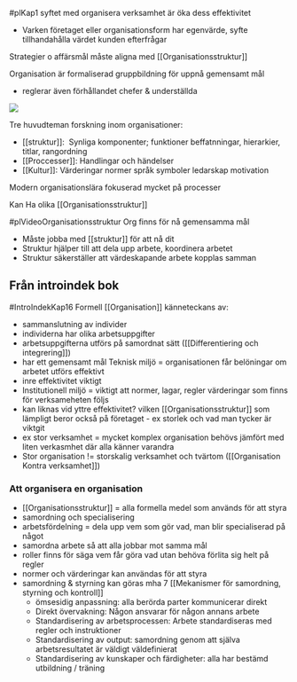 #plKap1
syftet med organisera verksamhet är öka dess effektivitet
- Varken företaget eller organisationsform har egenvärde, syfte tillhandahålla värdet kunden efterfrågar
  
Strategier o affärsmål måste aligna med [[Organisationsstruktur]]

Organisation är formaliserad gruppbildning för uppnå gemensamt mål

- reglerar även förhållandet chefer & underställda

**![](https://lh7-us.googleusercontent.com/OcX3yOPXN4trFvkTuG6gA-ed9pGhZha3w7MNKon4ao9jdyFafcfIEPI-4nxldQFTjhK08ESsSiVu0UlGt8r4bCmTOXR_MmyH7eJCxz7Ss8Xy8SKgPZWRD2kNBXBItBrwsdG1M0kLo45ZutURAp4gTPs)**


Tre huvudteman forskning inom organisationer:
- [[struktur]]:  Synliga komponenter; funktioner beffatnningar, hierarkier, titlar, rangordning
- [[Proccesser]]: Handlingar och händelser
- [[Kultur]]: Värderingar normer språk symboler ledarskap motivation

Modern organisationslära fokuserad mycket på processer

Kan Ha olika [[Organisationsstruktur]]



#plVideoOrganisationsstruktur 
Org finns för nå gemensamma mål
- Måste jobba med [[struktur]] för att nå dit
- Struktur hjälper till att dela upp arbete, koordinera arbetet    
- Struktur säkerställer att värdeskapande arbete kopplas samman

## Från introindek bok
#IntroIndekKap16
Formell [[Organisation]] känneteckans av:
- sammanslutning av individer
- individerna har olika arbetsuppgifter
- arbetsuppgifterna utförs på samordnat sätt ([[Differentiering och integrering]])
- har ett gemensamt mål
Teknisk miljö = organisationen får belöningar om arbetet utförs effektivt
- inre effektivitet viktigt
- Institutionell miljö = viktigt att normer, lagar, regler värderingar som finns för verksameheten följs
- kan liknas vid yttre effektivitet?
vilken [[Organisationsstruktur]] som lämpligt beror också på företaget - ex storlek och vad man tycker är viktgit
- ex stor verksamhet = mycket komplex organisation behövs jämfört med liten verkasmhet där alla känner varandra
- Stor organisation != storskalig verksamhet och tvärtom ([[Organisation Kontra verksamhet]])

### Att organisera en organisation
- [[Organisationsstruktur]] = alla formella medel som används för att styra
- samordning och specialisering
- arbetsfördelning = dela upp vem som gör vad, man blir specialiserad på något
- samordna arbete så att alla jobbar mot samma mål
- roller finns för säga vem får göra vad utan behöva förlita sig helt på regler
- normer och värderingar kan användas för att styra
- samordning & styrning kan göras mha 7  [[Mekanismer för samordning, styrning och kontroll]]
	- ömsesidig anpassning: alla berörda parter kommunicerar direkt
	- Direkt övervakning: Någon ansvarar för någon annans arbete
	- Standardisering av arbetsprocessen: Arbete standardiseras med regler och instruktioner
	- Standardisering av output: samordning genom att själva arbetsresultatet är väldigt väldefinierat
	- Standardisering av kunskaper och färdigheter: alla har bestämd utbildning / träning